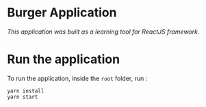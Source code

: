 # Burger Application

*This application was built as a learning tool for ReactJS framework.*

# Run the application

To run the application, inside the `root` folder, run :
```
yarn install 
yarn start
```
